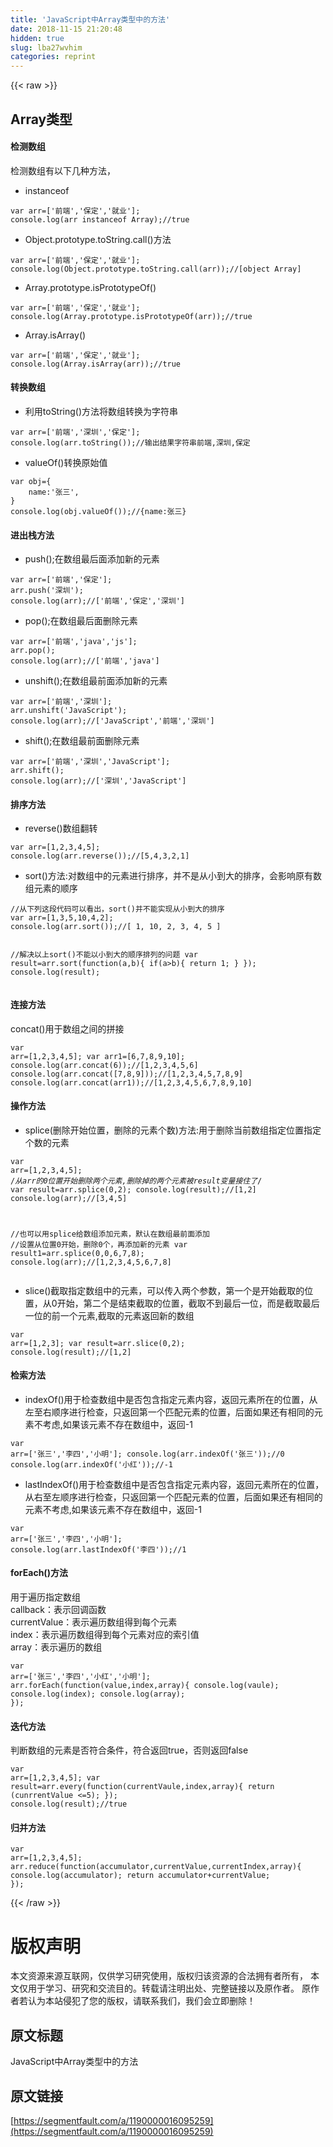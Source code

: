 ```yaml
---
title: 'JavaScript中Array类型中的方法' 
date: 2018-11-15 21:20:48
hidden: true
slug: lba27wvhim
categories: reprint
---
```


{{< raw >}}
<h2>Array&#x7C7B;&#x578B;</h2><h4>&#x68C0;&#x6D4B;&#x6570;&#x7EC4;</h4><p>&#x68C0;&#x6D4B;&#x6570;&#x7EC4;&#x6709;&#x4EE5;&#x4E0B;&#x51E0;&#x79CD;&#x65B9;&#x6CD5;&#xFF0C;</p><ul><li>instanceof</li></ul><pre><code>var arr=[&apos;&#x524D;&#x7AEF;&apos;,&apos;&#x4FDD;&#x5B9A;&apos;,&apos;&#x5C31;&#x4E1A;&apos;];
console.log(arr instanceof Array);//true</code></pre><ul><li>Object.prototype.toString.call()&#x65B9;&#x6CD5;</li></ul><pre><code>var arr=[&apos;&#x524D;&#x7AEF;&apos;,&apos;&#x4FDD;&#x5B9A;&apos;,&apos;&#x5C31;&#x4E1A;&apos;];
console.log(Object.prototype.toString.call(arr));//[object Array]</code></pre><ul><li>Array.prototype.isPrototypeOf()</li></ul><pre><code>var arr=[&apos;&#x524D;&#x7AEF;&apos;,&apos;&#x4FDD;&#x5B9A;&apos;,&apos;&#x5C31;&#x4E1A;&apos;];
console.log(Array.prototype.isPrototypeOf(arr));//true</code></pre><ul><li>Array.isArray()</li></ul><pre><code>var arr=[&apos;&#x524D;&#x7AEF;&apos;,&apos;&#x4FDD;&#x5B9A;&apos;,&apos;&#x5C31;&#x4E1A;&apos;];
console.log(Array.isArray(arr));//true</code></pre><h4>&#x8F6C;&#x6362;&#x6570;&#x7EC4;</h4><ul><li>&#x5229;&#x7528;toString()&#x65B9;&#x6CD5;&#x5C06;&#x6570;&#x7EC4;&#x8F6C;&#x6362;&#x4E3A;&#x5B57;&#x7B26;&#x4E32;</li></ul><pre><code>var arr=[&apos;&#x524D;&#x7AEF;&apos;,&apos;&#x6DF1;&#x5733;&apos;,&apos;&#x4FDD;&#x5B9A;&apos;];
console.log(arr.toString());//&#x8F93;&#x51FA;&#x7ED3;&#x679C;&#x5B57;&#x7B26;&#x4E32;&#x524D;&#x7AEF;,&#x6DF1;&#x5733;,&#x4FDD;&#x5B9A;</code></pre><ul><li>valueOf()&#x8F6C;&#x6362;&#x539F;&#x59CB;&#x503C;</li></ul><pre><code>var obj={
    name:&apos;&#x5F20;&#x4E09;&apos;,
}
console.log(obj.valueOf());//{name:&#x5F20;&#x4E09;}</code></pre><h4>&#x8FDB;&#x51FA;&#x6808;&#x65B9;&#x6CD5;</h4><ul><li>push();&#x5728;&#x6570;&#x7EC4;&#x6700;&#x540E;&#x9762;&#x6DFB;&#x52A0;&#x65B0;&#x7684;&#x5143;&#x7D20;</li></ul><pre><code>var arr=[&apos;&#x524D;&#x7AEF;&apos;,&apos;&#x4FDD;&#x5B9A;&apos;];
arr.push(&apos;&#x6DF1;&#x5733;&apos;);
console.log(arr);//[&apos;&#x524D;&#x7AEF;&apos;,&apos;&#x4FDD;&#x5B9A;&apos;,&apos;&#x6DF1;&#x5733;&apos;]</code></pre><ul><li>pop();&#x5728;&#x6570;&#x7EC4;&#x6700;&#x540E;&#x9762;&#x5220;&#x9664;&#x5143;&#x7D20;</li></ul><pre><code>var arr=[&apos;&#x524D;&#x7AEF;&apos;,&apos;java&apos;,&apos;js&apos;];
arr.pop();
console.log(arr);//[&apos;&#x524D;&#x7AEF;&apos;,&apos;java&apos;]</code></pre><ul><li>unshift();&#x5728;&#x6570;&#x7EC4;&#x6700;&#x524D;&#x9762;&#x6DFB;&#x52A0;&#x65B0;&#x7684;&#x5143;&#x7D20;</li></ul><pre><code>var arr=[&apos;&#x524D;&#x7AEF;&apos;,&apos;&#x6DF1;&#x5733;&apos;];
arr.unshift(&apos;JavaScript&apos;);
console.log(arr);//[&apos;JavaScript&apos;,&apos;&#x524D;&#x7AEF;&apos;,&apos;&#x6DF1;&#x5733;&apos;]</code></pre><ul><li>shift();&#x5728;&#x6570;&#x7EC4;&#x6700;&#x524D;&#x9762;&#x5220;&#x9664;&#x5143;&#x7D20;</li></ul><pre><code>var arr=[&apos;&#x524D;&#x7AEF;&apos;,&apos;&#x6DF1;&#x5733;&apos;,&apos;JavaScript&apos;];
arr.shift();
console.log(arr);//[&apos;&#x6DF1;&#x5733;&apos;,&apos;JavaScript&apos;]</code></pre><h4>&#x6392;&#x5E8F;&#x65B9;&#x6CD5;</h4><ul><li>reverse()&#x6570;&#x7EC4;&#x7FFB;&#x8F6C;</li></ul><pre><code>var arr=[1,2,3,4,5];
console.log(arr.reverse());//[5,4,3,2,1]</code></pre><ul><li>sort()&#x65B9;&#x6CD5;:&#x5BF9;&#x6570;&#x7EC4;&#x4E2D;&#x7684;&#x5143;&#x7D20;&#x8FDB;&#x884C;&#x6392;&#x5E8F;&#xFF0C;&#x5E76;&#x4E0D;&#x662F;&#x4ECE;&#x5C0F;&#x5230;&#x5927;&#x7684;&#x6392;&#x5E8F;&#xFF0C;&#x4F1A;&#x5F71;&#x54CD;&#x539F;&#x6709;&#x6570;&#x7EC4;&#x5143;&#x7D20;&#x7684;&#x987A;&#x5E8F;</li></ul><pre><code>//&#x4ECE;&#x4E0B;&#x5217;&#x8FD9;&#x6BB5;&#x4EE3;&#x7801;&#x53EF;&#x4EE5;&#x770B;&#x51FA;&#xFF0C;sort()&#x5E76;&#x4E0D;&#x80FD;&#x5B9E;&#x73B0;&#x4ECE;&#x5C0F;&#x5230;&#x5927;&#x7684;&#x6392;&#x5E8F;
var arr=[1,3,5,10,4,2];
console.log(arr.sort());//[ 1, 10, 2, 3, 4, 5 ]

//&#x89E3;&#x51B3;&#x4EE5;&#x4E0A;sort()&#x4E0D;&#x80FD;&#x4EE5;&#x5C0F;&#x5230;&#x5927;&#x7684;&#x987A;&#x5E8F;&#x6392;&#x5217;&#x7684;&#x95EE;&#x9898;
var result=arr.sort(function(a,b){
    if(a&gt;b){
        return 1;
    }
});
console.log(result);</code></pre><h4>&#x8FDE;&#x63A5;&#x65B9;&#x6CD5;</h4><p>concat()&#x7528;&#x4E8E;&#x6570;&#x7EC4;&#x4E4B;&#x95F4;&#x7684;&#x62FC;&#x63A5;</p><pre><code>var arr=[1,2,3,4,5];
var arr1=[6,7,8,9,10];
console.log(arr.concat(6));//[1,2,3,4,5,6]
console.log(arr.concat([7,8,9]));//[1,2,3,4,5,7,8,9]
console.log(arr.concat(arr1));//[1,2,3,4,5,6,7,8,9,10]</code></pre><h4>&#x64CD;&#x4F5C;&#x65B9;&#x6CD5;</h4><ul><li>splice(&#x5220;&#x9664;&#x5F00;&#x59CB;&#x4F4D;&#x7F6E;&#xFF0C;&#x5220;&#x9664;&#x7684;&#x5143;&#x7D20;&#x4E2A;&#x6570;)&#x65B9;&#x6CD5;:&#x7528;&#x4E8E;&#x5220;&#x9664;&#x5F53;&#x524D;&#x6570;&#x7EC4;&#x6307;&#x5B9A;&#x4F4D;&#x7F6E;&#x6307;&#x5B9A;&#x4E2A;&#x6570;&#x7684;&#x5143;&#x7D20;</li></ul><pre><code>var arr=[1,2,3,4,5];
/*&#x4ECE;arr&#x7684;0&#x4F4D;&#x7F6E;&#x5F00;&#x59CB;&#x5220;&#x9664;&#x4E24;&#x4E2A;&#x5143;&#x7D20;,&#x5220;&#x9664;&#x6389;&#x7684;&#x4E24;&#x4E2A;&#x5143;&#x7D20;&#x88AB;result&#x53D8;&#x91CF;&#x63A5;&#x4F4F;&#x4E86;*/
var result=arr.splice(0,2);
console.log(result);//[1,2]
console.log(arr);//[3,4,5]

//&#x4E5F;&#x53EF;&#x4EE5;&#x7528;splice&#x7ED9;&#x6570;&#x7EC4;&#x6DFB;&#x52A0;&#x5143;&#x7D20;&#xFF0C;&#x9ED8;&#x8BA4;&#x5728;&#x6570;&#x7EC4;&#x6700;&#x524D;&#x9762;&#x6DFB;&#x52A0;
//&#x8BBE;&#x7F6E;&#x4ECE;&#x4F4D;&#x7F6E;0&#x5F00;&#x59CB;&#xFF0C;&#x5220;&#x9664;0&#x4E2A;&#xFF0C;&#x518D;&#x6DFB;&#x52A0;&#x65B0;&#x7684;&#x5143;&#x7D20;
var result1=arr.splice(0,0,6,7,8);
console.log(arr);//[1,2,3,4,5,6,7,8]</code></pre><ul><li>slice()&#x622A;&#x53D6;&#x6307;&#x5B9A;&#x6570;&#x7EC4;&#x4E2D;&#x7684;&#x5143;&#x7D20;&#xFF0C;&#x53EF;&#x4EE5;&#x4F20;&#x5165;&#x4E24;&#x4E2A;&#x53C2;&#x6570;&#xFF0C;&#x7B2C;&#x4E00;&#x4E2A;&#x662F;&#x5F00;&#x59CB;&#x622A;&#x53D6;&#x7684;&#x4F4D;&#x7F6E;&#xFF0C;&#x4ECE;0&#x5F00;&#x59CB;&#xFF0C;&#x7B2C;&#x4E8C;&#x4E2A;&#x662F;&#x7ED3;&#x675F;&#x622A;&#x53D6;&#x7684;&#x4F4D;&#x7F6E;&#xFF0C;&#x622A;&#x53D6;&#x4E0D;&#x5230;&#x6700;&#x540E;&#x4E00;&#x4F4D;&#xFF0C;&#x800C;&#x662F;&#x622A;&#x53D6;&#x6700;&#x540E;&#x4E00;&#x4F4D;&#x7684;&#x524D;&#x4E00;&#x4E2A;&#x5143;&#x7D20;,&#x622A;&#x53D6;&#x7684;&#x5143;&#x7D20;&#x8FD4;&#x56DE;&#x65B0;&#x7684;&#x6570;&#x7EC4;</li></ul><pre><code>var arr=[1,2,3];
var result=arr.slice(0,2);
console.log(result);//[1,2]</code></pre><h4>&#x68C0;&#x7D22;&#x65B9;&#x6CD5;</h4><ul><li>indexOf()&#x7528;&#x4E8E;&#x68C0;&#x67E5;&#x6570;&#x7EC4;&#x4E2D;&#x662F;&#x5426;&#x5305;&#x542B;&#x6307;&#x5B9A;&#x5143;&#x7D20;&#x5185;&#x5BB9;&#xFF0C;&#x8FD4;&#x56DE;&#x5143;&#x7D20;&#x6240;&#x5728;&#x7684;&#x4F4D;&#x7F6E;&#xFF0C;&#x4ECE;&#x5DE6;&#x81F3;&#x53F3;&#x987A;&#x5E8F;&#x8FDB;&#x884C;&#x68C0;&#x67E5;&#xFF0C;&#x53EA;&#x8FD4;&#x56DE;&#x7B2C;&#x4E00;&#x4E2A;&#x5339;&#x914D;&#x5143;&#x7D20;&#x7684;&#x4F4D;&#x7F6E;&#xFF0C;&#x540E;&#x9762;&#x5982;&#x679C;&#x8FD8;&#x6709;&#x76F8;&#x540C;&#x7684;&#x5143;&#x7D20;&#x4E0D;&#x8003;&#x8651;,&#x5982;&#x679C;&#x8BE5;&#x5143;&#x7D20;&#x4E0D;&#x5B58;&#x5728;&#x6570;&#x7EC4;&#x4E2D;&#xFF0C;&#x8FD4;&#x56DE;-1</li></ul><pre><code>var arr=[&apos;&#x5F20;&#x4E09;&apos;,&apos;&#x674E;&#x56DB;&apos;,&apos;&#x5C0F;&#x660E;&apos;];
console.log(arr.indexOf(&apos;&#x5F20;&#x4E09;&apos;));//0
console.log(arr.indexOf(&apos;&#x5C0F;&#x7EA2;&apos;));//-1</code></pre><ul><li>lastIndexOf()&#x7528;&#x4E8E;&#x68C0;&#x67E5;&#x6570;&#x7EC4;&#x4E2D;&#x662F;&#x5426;&#x5305;&#x542B;&#x6307;&#x5B9A;&#x5143;&#x7D20;&#x5185;&#x5BB9;&#xFF0C;&#x8FD4;&#x56DE;&#x5143;&#x7D20;&#x6240;&#x5728;&#x7684;&#x4F4D;&#x7F6E;&#xFF0C;&#x4ECE;&#x53F3;&#x81F3;&#x5DE6;&#x987A;&#x5E8F;&#x8FDB;&#x884C;&#x68C0;&#x67E5;&#xFF0C;&#x53EA;&#x8FD4;&#x56DE;&#x7B2C;&#x4E00;&#x4E2A;&#x5339;&#x914D;&#x5143;&#x7D20;&#x7684;&#x4F4D;&#x7F6E;&#xFF0C;&#x540E;&#x9762;&#x5982;&#x679C;&#x8FD8;&#x6709;&#x76F8;&#x540C;&#x7684;&#x5143;&#x7D20;&#x4E0D;&#x8003;&#x8651;,&#x5982;&#x679C;&#x8BE5;&#x5143;&#x7D20;&#x4E0D;&#x5B58;&#x5728;&#x6570;&#x7EC4;&#x4E2D;&#xFF0C;&#x8FD4;&#x56DE;-1</li></ul><pre><code>var arr=[&apos;&#x5F20;&#x4E09;&apos;,&apos;&#x674E;&#x56DB;&apos;,&apos;&#x5C0F;&#x660E;&apos;];
console.log(arr.lastIndexOf(&apos;&#x674E;&#x56DB;&apos;));//1</code></pre><h4>forEach()&#x65B9;&#x6CD5;</h4><p>&#x7528;&#x4E8E;&#x904D;&#x5386;&#x6307;&#x5B9A;&#x6570;&#x7EC4;<br>callback&#xFF1A;&#x8868;&#x793A;&#x56DE;&#x8C03;&#x51FD;&#x6570;<br>currentValue&#xFF1A;&#x8868;&#x793A;&#x904D;&#x5386;&#x6570;&#x7EC4;&#x5F97;&#x5230;&#x6BCF;&#x4E2A;&#x5143;&#x7D20;<br>index&#xFF1A;&#x8868;&#x793A;&#x904D;&#x5386;&#x6570;&#x7EC4;&#x5F97;&#x5230;&#x6BCF;&#x4E2A;&#x5143;&#x7D20;&#x5BF9;&#x5E94;&#x7684;&#x7D22;&#x5F15;&#x503C;<br>array&#xFF1A;&#x8868;&#x793A;&#x904D;&#x5386;&#x7684;&#x6570;&#x7EC4;</p><pre><code>var arr=[&apos;&#x5F20;&#x4E09;&apos;,&apos;&#x674E;&#x56DB;&apos;,&apos;&#x5C0F;&#x7EA2;&apos;,&apos;&#x5C0F;&#x660E;&apos;];
arr.forEach(function(value,index,array){
    console.log(vaule);
    console.log(index);
    console.log(array);
});</code></pre><h4>&#x8FED;&#x4EE3;&#x65B9;&#x6CD5;</h4><p>&#x5224;&#x65AD;&#x6570;&#x7EC4;&#x7684;&#x5143;&#x7D20;&#x662F;&#x5426;&#x7B26;&#x5408;&#x6761;&#x4EF6;&#xFF0C;&#x7B26;&#x5408;&#x8FD4;&#x56DE;true&#xFF0C;&#x5426;&#x5219;&#x8FD4;&#x56DE;false</p><pre><code>var arr=[1,2,3,4,5];
var result=arr.every(function(currentVaule,index,array){
    return (cunrrentValue &lt;=5);
});
console.log(result);//true</code></pre><h4>&#x5F52;&#x5E76;&#x65B9;&#x6CD5;</h4><pre><code>var arr=[1,2,3,4,5];
arr.reduce(function(accumulator,currentValue,currentIndex,array){
    console.log(accumulator);
    return accumulator+currentValue;
});</code></pre>
{{< /raw >}}

# 版权声明
本文资源来源互联网，仅供学习研究使用，版权归该资源的合法拥有者所有，
本文仅用于学习、研究和交流目的。转载请注明出处、完整链接以及原作者。
原作者若认为本站侵犯了您的版权，请联系我们，我们会立即删除！

## 原文标题
JavaScript中Array类型中的方法

## 原文链接
[https://segmentfault.com/a/1190000016095259](https://segmentfault.com/a/1190000016095259)

